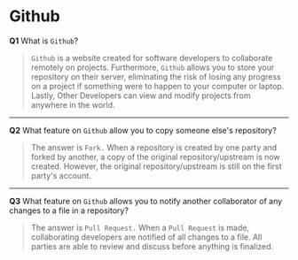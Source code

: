 # Github

**Q1** What is `Github`?

> `Github` is a website created for software developers to collaborate remotely on projects. Furthermore, `Github` allows you to store your repository on their server, eliminating the risk of losing any progress on a project if something were to happen to your computer or laptop. Lastly, Other Developers can view and modify projects from anywhere in the world. 

---

**Q2** What feature on `Github` allow you to copy someone else's repository?

> The answer is `Fork.` When a repository is created by one party and forked by another, a copy of the original repository/upstream is now created. However, the original repository/upstream is still on the first party's account.

---


**Q3** What feature on `Github` allows you to notify another collaborator of any changes to a file in a repository?

> The answer is `Pull Request.` When a `Pull Request` is made, collaborating developers are notified of all changes to a file. All parties are able to review and discuss before anything is finalized.  